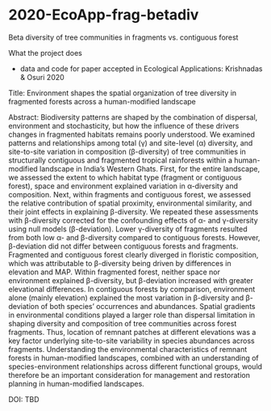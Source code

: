 # 2020-EcoApp-frag-betadiv
Beta diversity of tree communities in fragments vs. contiguous forest


What the project does
- data and code for paper accepted in Ecological Applications: Krishnadas & Osuri 2020

Title: Environment shapes the spatial organization of tree diversity in fragmented forests across a human-modified landscape

Abstract:
Biodiversity patterns are shaped by the combination of dispersal, environment and stochasticity, but how the influence of these drivers changes in fragmented habitats remains poorly understood. We examined patterns and relationships among total (γ) and site-level (α) diversity, and site-to-site variation in composition (β-diversity) of tree communities in structurally contiguous and fragmented tropical rainforests within a human-modified landscape in India’s Western Ghats. First, for the entire landscape, we assessed the extent to which habitat type (fragment or contiguous forest), space and environment explained variation in α-diversity and composition. Next, within fragments and contiguous forest, we assessed the relative contribution of spatial proximity, environmental similarity, and their joint effects in explaining β-diversity. We repeated these assessments with β-diversity corrected for the confounding effects of α- and γ-diversity using null models (β-deviation). Lower γ-diversity of fragments resulted from both low α- and β-diversity compared to contiguous forests. However, β-deviation did not differ between contiguous forests and fragments. Fragmented and contiguous forest clearly diverged in floristic composition, which was attributable to β-diversity being driven by differences in elevation and MAP. Within fragmented forest, neither space nor environment explained β-diversity, but β-deviation increased with greater elevational differences. In contiguous forests by comparison, environment alone (mainly elevation) explained the most variation in β-diversity and β-deviation of both species’ occurrences and abundances. Spatial gradients in environmental conditions played a larger role than dispersal limitation in shaping diversity and composition of tree communities across forest fragments. Thus, location of remnant patches at different elevations was a key factor underlying site-to-site variability in species abundances across fragments. Understanding the environmental characteristics of remnant forests in human-modified landscapes, combined with an understanding of species-environment relationships across different functional groups, would therefore be an important consideration for management and restoration planning in human-modified landscapes. 

DOI: TBD

